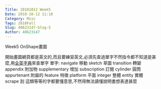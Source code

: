 ```yaml
---
Title: 20181012 Week5
Date: 2018-10-12 11:10
Category: Misc
Tags: 2018Fall
Slug: 40623147-blog-5
Author: 40623147
---
```


Week5 OnShape畫圖

<!-- PELICAN_END_SUMMARY -->

開始畫圖網頁都是英文的,而且要練習英文,必須先查過單字不然指令都不知道是甚麼,用[全英字典](https://www.merriam-webster.com/)來查單字
單字:
navigate 移動
sketch 草圖
transition 轉變
appendix 附加物
supplementary 增加
subscription 訂閱
cylinder 圓筒
appurtenant 附屬的
feature 特徵
platform 平面
integer 整體
entity 實體
scrape 刮
這類等等的字都要懂意思,不然得無法讀懂說明書想表達甚麼











